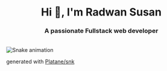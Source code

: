 <h1 align="center">Hi 👋, I'm Radwan Susan</h1>
<h3 align="center">A passionate Fullstack web developer</h3>

<!-- - 🔭 I’m currently Learning Next.js -->

<br clear="both">
<img src="https://github.com/user-attachments/assets/90585509-7017-478a-9a5f-90df3c740f99" alt="Snake animation" />

generated with [Platane/snk](https://github.com/Platane/snk)

